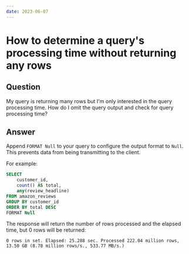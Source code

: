 ```yaml
---
date: 2023-06-07
---
```


# How to determine a query's processing time without returning any rows

## Question

My query is returning many rows but I'm only interested in the query processing time. How do I omit the query output and check for query processing time?

## Answer

Append `FORMAT Null` to your query to configure the output format to `Null`. This prevents data from being transmitting to the client.

For example:

```sql
SELECT
    customer_id,
    count() AS total,
    any(review_headline)
FROM amazon_reviews
GROUP BY customer_id
ORDER BY total DESC
FORMAT Null
```

The response will return the number of rows processed and the elapsed time, but 0 rows will be returned:

```response
0 rows in set. Elapsed: 25.288 sec. Processed 222.04 million rows, 13.50 GB (8.78 million rows/s., 533.77 MB/s.)
```
